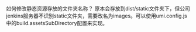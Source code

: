 如何修改静态资源存放的文件夹名称？
原本会存放到dist/static文件夹下，但公司jenkins服务器不识别static文件夹，需要改名为images。可以使用umi.config.js中的build.assetsSubDirectory配置来实现。
